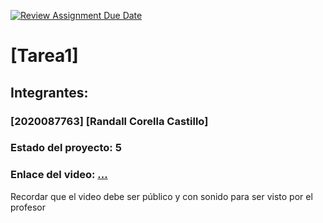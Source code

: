 [![Review Assignment Due Date](https://classroom.github.com/assets/deadline-readme-button-22041afd0340ce965d47ae6ef1cefeee28c7c493a6346c4f15d667ab976d596c.svg)](https://classroom.github.com/a/QphBnA5S)
# [Tarea1]
## Integrantes:
### [2020087763] [Randall Corella Castillo]

### Estado del proyecto: 5
### Enlace del video: [...](https://youtu.be/HAhRoaH8nu0)
Recordar que el video debe ser público y con sonido para ser visto por el profesor
